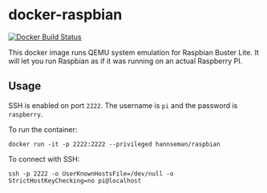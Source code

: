 
# docker-raspbian

[![Docker Build Status](https://img.shields.io/docker/build/hannseman/raspbian.svg)](https://hub.docker.com/r/hannseman/raspbian/)

This docker image runs QEMU system emulation for Raspbian Buster Lite.
It will let you run Raspbian as if it was running on an actual Raspberry PI.

## Usage

SSH is enabled on port `2222`. The username is `pi` and the password is `raspberry`.

To run the container:

`docker run -it -p 2222:2222 --privileged hannseman/raspbian`

To connect with SSH:

`ssh -p 2222 -o UserKnownHostsFile=/dev/null -o StrictHostKeyChecking=no pi@localhost`
